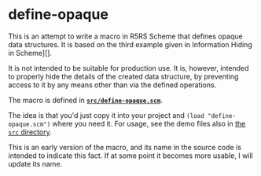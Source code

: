 define-opaque
=============

This is an attempt to write a macro in R5RS Scheme that
defines opaque data structures.  It is based on the third
example given in Information Hiding in Scheme][].

It is not intended to be suitable for production use.  It
is, however, intended to properly hide the details of the
created data structure, by preventing access to it by any
means other than via the defined operations.

The macro is defined in
**[`src/define-opaque.scm`](src/define-opaque.scm)**.

The idea is that you'd just copy it into your project and
`(load "define-opaque.scm")` where you need it.  For usage,
see the demo files also in [the `src` directory](src/).

This is an early version of the macro, and its name in
the source code is intended to indicate this fact.
If at some point it becomes more usable, I will update
its name.

[Information Hiding in Scheme]: https://github.com/cpressey/Information-Hiding-in-Scheme
